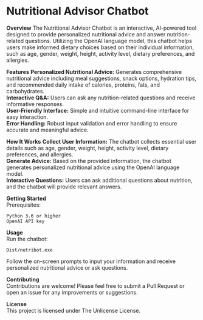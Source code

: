 # Nutritional Advisor Chatbot

<strong>Overview</strong>
The Nutritional Advisor Chatbot is an interactive, AI-powered tool designed to provide personalized nutritional advice and answer nutrition-related questions. Utilizing the         OpenAI language model, this chatbot helps users make informed dietary choices based on their individual information, such as age, gender, weight, height, activity level,            dietary preferences, and allergies.

<strong>Features</strong>
<strong>Personalized Nutritional Advice:</strong> Generates comprehensive nutritional advice including meal suggestions, snack options, hydration tips, and recommended daily intake of calories, proteins, fats, and carbohydrates.
<br><strong>Interactive Q&A:</strong> Users can ask any nutrition-related questions and receive informative responses.
<br><strong>User-Friendly Interface:</strong> Simple and intuitive command-line interface for easy interaction.
<br><strong>Error Handling:</strong> Robust input validation and error handling to ensure accurate and meaningful advice.

<strong>How It Works</strong>
<strong>Collect User Information:</strong> The chatbot collects essential user details such as age, gender, weight, height, activity level, dietary preferences, and allergies.
<br><strong>Generate Advice:</strong> Based on the provided information, the chatbot generates personalized nutritional advice using the OpenAI language model.
<br><strong>Interactive Questions:</strong> Users can ask additional questions about nutrition, and the chatbot will provide relevant answers.

<strong>Getting Started</strong>
<br>Prerequisites:

    Python 3.6 or higher
    OpenAI API key

<strong>Usage</strong>
<br>Run the chatbot:

    Dist/nutribot.exe

Follow the on-screen prompts to input your information and receive personalized nutritional advice or ask questions.

<strong>Contributing</strong>
<br>Contributions are welcome! Please feel free to submit a Pull Request or open an issue for any improvements or suggestions.

<strong>License</strong>
<br>This project is licensed under The Unlicense License.
